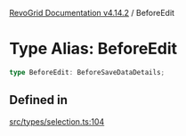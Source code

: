 [RevoGrid Documentation v4.14.2](README.md) / BeforeEdit

# Type Alias: BeforeEdit

```ts
type BeforeEdit: BeforeSaveDataDetails;
```

## Defined in

[src/types/selection.ts:104](https://github.com/revolist/revogrid/blob/29f379095274a66a187c28b49fe0e1fb4170d3ea/src/types/selection.ts#L104)
